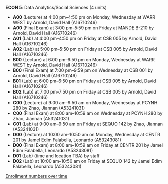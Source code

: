 **ECON 5**: Data Analytics/Social Sciences (4 units)

- **A00** (Lecture) at 4:00 pm–4:50 pm on Monday, Wednesday at WARR WEST by Arnold, David Hall (A16710246)
- **A00** (Final Exam) at 3:00 pm–5:59 pm on Friday at MANDE B-210 by Arnold, David Hall (A16710246)
- **A01** (Lab) at 4:00 pm–4:50 pm on Friday at CSB 005 by Arnold, David Hall (A16710246)
- **A02** (Lab) at 5:00 pm–5:50 pm on Friday at CSB 005 by Arnold, David Hall (A16710246)
- **B00** (Lecture) at 6:00 pm–6:50 pm on Monday, Wednesday at WARR WEST by Arnold, David Hall (A16710246)
- **B00** (Final Exam) at 7:00 pm–9:59 pm on Wednesday at CSB 001 by Arnold, David Hall (A16710246)
- **B01** (Lab) at 6:00 pm–6:50 pm on Friday at CSB 005 by Arnold, David Hall (A16710246)
- **B02** (Lab) at 7:00 pm–7:50 pm on Friday at CSB 005 by Arnold, David Hall (A16710246)
- **C00** (Lecture) at 9:00 am–9:50 am on Monday, Wednesday at PCYNH 280 by Zhao, Jiannan (A53241031)
- **C00** (Final Exam) at 8:00 am–10:59 am on Wednesday at PCYNH 280 by Zhao, Jiannan (A53241031)
- **C01** (Lab) at 9:00 am–9:50 am on Friday at SEQUO 142 by Zhao, Jiannan (A53241031)
- **D00** (Lecture) at 10:00 am–10:50 am on Monday, Wednesday at CENTR 201 by Jamel Edim Falabella, Leonardo (A53243081)
- **D00** (Final Exam) at 8:00 am–10:59 am on Friday at CENTR 201 by Jamel Edim Falabella, Leonardo (A53243081)
- **D01** (Lab) (time and location TBA) by staff
- **D02** (Lab) at 10:00 am–10:50 am on Friday at SEQUO 142 by Jamel Edim Falabella, Leonardo (A53243081)

[Enrollment numbers over time](./ECON5.tsv)
